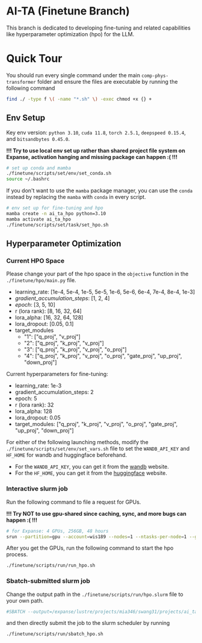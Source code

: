 # AI-TA (Finetune Branch)

This branch is dedicated to developing fine-tuning and related capabilities like hyperparameter optimization (hpo) for the LLM. 

# Quick Tour

You should run every single command under the main `comp-phys-transformer` folder and ensure the files are executable by running the following command 
```bash
find ./ -type f \( -name "*.sh" \) -exec chmod +x {} +
```

## Env Setup

Key env version: `python 3.10`, `cuda 11.8`, `torch 2.5.1`, `deepspeed 0.15.4`, and `bitsandbytes 0.45.0`.

**!!! Try to use local env set up rather than shared project file system on Expanse, activation hanging and missing package can happen :( !!!**

```bash
# set up conda and mamba
./finetune/scripts/set/env/set_conda.sh
source ~/.bashrc
```

If you don't want to use the `mamba` package manager, you can use the `conda` instead by replacing the `mamba` with `conda` in every script. 

```bash
# env set up for fine-tuning and hpo
mamba create -n ai_ta_hpo python=3.10
mamba activate ai_ta_hpo
./finetune/scripts/set/task/set_hpo.sh
```

## Hyperparameter Optimization


### Current HPO Space

Please change your part of the hpo space in the `objective` function in the `./finetune/hpo/main.py` file.

* learning_rate: [1e-4, 5e-4, 1e-5, 5e-5, 1e-6, 5e-6, 6e-4, 7e-4, 8e-4, 1e-3]
* *gradient_accumulation_steps*: [1, 2, 4]
* *epoch*: [3, 5, 10]
* r (lora rank): [8, 16, 32, 64]
* lora_alpha: [16, 32, 64, 128]
* lora_dropout: [0.05, 0.1]
* target_modules
  * "1": ["q_proj", "v_proj"]
  * "2": ["q_proj", "k_proj", "v_proj"]
  * "3": ["q_proj", "k_proj", "v_proj", "o_proj"]
  * "4": ["q_proj", "k_proj", "v_proj", "o_proj", "gate_proj", "up_proj", "down_proj"]

Current hyperparameters for fine-tuning:

* learning_rate: 1e-3
* gradient_accumulation_steps: 2
* epoch: 5
* r (lora rank): 32
* lora_alpha: 128
* lora_dropout: 0.05
* target_modules: ["q_proj", "k_proj", "v_proj", "o_proj", "gate_proj", "up_proj", "down_proj"]

For either of the following launching methods, modify the `./finetune/scripts/set/env/set_vars.sh` file to set the `WANDB_API_KEY` and `HF_HOME` for wandb and huggingface beforehand.
* For the `WANDB_API_KEY`, you can get it from the [wandb](https://wandb.ai/site/) website.
* For the `HF_HOME`, you can get it from the [huggingface](https://huggingface.co/) website.

### Interactive slurm job

Run the following command to file a request for GPUs.

**!!! Try NOT to use gpu-shared since caching, sync, and more bugs can happen :( !!!**

```bash
# for Expanse: 4 GPUs, 256GB, 48 hours
srun --partition=gpu --account=wis189 --nodes=1 --ntasks-per-node=1 --gpus=4 --cpus-per-task=16 --mem=256G --time=48:00:00 --export=ALL --pty bash -i
```

After you get the GPUs, run the following command to start the hpo process.
```bash
./finetune/scripts/run/run_hpo.sh
```

### Sbatch-submitted slurm job

Change the output path in the `./finetune/scripts/run/hpo.slurm` file to your own path.

```bash
#SBATCH --output=/expanse/lustre/projects/mia346/swang31/projects/ai_ta/output/slurm/%A_%a.out
```

and then directly submit the job to the slurm scheduler by running
```bash
./finetune/scripts/run/sbatch_hpo.sh
```
